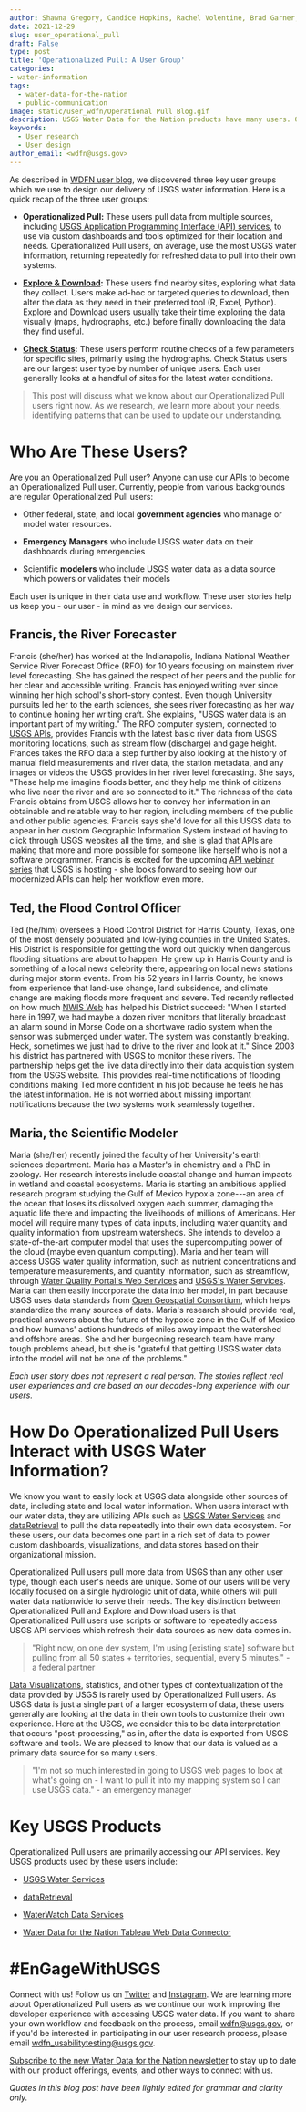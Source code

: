 ```yaml
---
author: Shawna Gregory, Candice Hopkins, Rachel Volentine, Brad Garner, and Nicole Felts
date: 2021-12-29  
slug: user_operational_pull
draft: False
type: post
title: 'Operationalized Pull: A User Group'
categories: 
- water-information 
tags:
  - water-data-for-the-nation
  - public-communication
image: static/user_wdfn/Operational Pull Blog.gif
description: USGS Water Data for the Nation products have many users. Operationalized users access data through automated processes, and they primarily use our APIs. Want to know more about operationalized pull users and our APIs? Read on...
keywords:
  - User research
  - User design
author_email: <wdfn@usgs.gov>
---
```


As described in [WDFN user blog](https://waterdata.usgs.gov/blog/user_wdfn/), we discovered three key user groups
which we use to design our delivery of USGS water information. Here is a
quick recap of the three user groups:

-   **Operationalized Pull:** These users pull data from multiple
    sources, including [USGS Application Programming Interface (API)
    services](https://waterservices.usgs.gov/), to use via custom
    dashboards and tools optimized for their location and needs.
    Operationalized Pull users, on average, use the most USGS water
    information, returning repeatedly for refreshed data to pull into
    their own systems.

-   **[Explore &
    Download](https://waterdata.usgs.gov/blog/user_explore_download/):**
    These users find nearby sites, exploring what data they collect.
    Users make ad-hoc or targeted queries to download, then alter the
    data as they need in their preferred tool (R, Excel, Python).
    Explore and Download users usually take their time exploring the
    data visually (maps, hydrographs, etc.) before finally downloading
    the data they find useful.

-   **[Check
    Status](https://waterdata.usgs.gov/blog/user_check_status/):** These
    users perform routine checks of a few parameters for specific sites,
    primarily using the hydrographs. Check Status users are our largest
    user type by number of unique users. Each user generally looks at a
    handful of sites for the latest water conditions.


> This post will discuss what we know about our Operationalized Pull users right
> now. As we research, we learn more about your needs, identifying
> patterns that can be used to update our understanding.

# Who Are These Users?

Are you an Operationalized Pull user? Anyone can use our APIs to become an Operationalized Pull user.
Currently, people from various backgrounds are regular Operationalized
Pull users:

-   Other federal, state, and local **government agencies** who manage
    or model water resources.

-   **Emergency Managers** who include USGS water data on their
    dashboards during emergencies

-   Scientific **modelers** who include USGS water data as a data source
    which powers or validates their models

Each user is unique in their data use and workflow. These user stories help us keep you - our user -
in mind as we design our services.

## Francis, the River Forecaster

Francis (she/her) has worked at the Indianapolis, Indiana National
Weather Service River Forecast Office (RFO) for 10 years focusing on
mainstem river level forecasting. She has gained the respect of her
peers and the public for her clear and accessible writing. Francis has
enjoyed writing ever since winning her high school's short-story
contest. Even though University pursuits led her to the earth sciences,
she sees river forecasting as her way to continue honing her writing
craft. She explains, "USGS water data is an important part of my
writing." The RFO computer system, connected to [USGS APIs](https://waterservices.usgs.gov/), provides
Francis with the latest basic river data from USGS monitoring locations,
such as stream flow (discharge) and gage height. Frances takes the RFO data a step
further by also looking at the history of manual field measurements and
river data, the station metadata, and any images or videos the USGS
provides in her river level forecasting. She says, "These help me
imagine floods better, and they help me think of citizens who live near
the river and are so connected to it." The richness of the data Francis
obtains from USGS allows her to convey her information in an obtainable
and relatable way to her region, including members of the public and other public
agencies. Francis says she'd love for all this USGS data to appear in
her custom Geographic Information System instead of having to click
through USGS websites all the time, and she is glad that APIs are making
that more and more possible for someone like herself who is not a
software programmer. Francis is excited for the upcoming [API webinar series](https://www.eventbrite.co.uk/e/api-series-easily-integrate-real-time-water-data-sensorthings-tickets-231028541587) that USGS is hosting - she looks forward to seeing how our modernized APIs can help her workflow even more.

## Ted, the Flood Control Officer 

Ted (he/him) oversees a Flood Control District for Harris County, Texas,
one of the most densely populated and low-lying counties in the United
States. His District is responsible for getting the word out quickly
when dangerous flooding situations are about to happen. He grew up in
Harris County and is something of a local news celebrity there, appearing on local news stations during major storm events. From his 52
years in Harris County, he knows from experience that land-use change,
land subsidence, and climate change are making floods more frequent and
severe. Ted recently reflected on how much
[NWIS Web](https://waterdata.usgs.gov/nwis) has helped his District
succeed: "When I started here in 1997, we had maybe a dozen river
monitors that literally broadcast an alarm sound in Morse Code on a
shortwave radio system when the sensor was submerged under water. The
system was constantly breaking. Heck, sometimes we just had to drive to
the river and look at it." Since 2003 his district has partnered with
USGS to monitor these rivers. The partnership helps get the live data
directly into their data acquisition system from the USGS website. This
provides real-time notifications of flooding conditions making Ted more
confident in his job because he feels he has the latest information. He is not
worried about missing important notifications because the two systems
work seamlessly together.

## Maria, the Scientific Modeler

Maria (she/her) recently joined the faculty of her University's earth
sciences department. Maria has a Master's in chemistry and a PhD in
zoology. Her research interests include coastal change and human impacts
in wetland and coastal ecosystems. Maria is starting an ambitious
applied research program studying the Gulf of Mexico hypoxia zone---an
area of the ocean that loses its dissolved oxygen each summer, damaging
the aquatic life there and impacting the livelihoods of millions of
Americans. Her model will require many types of data inputs, including
water quantity and quality information from upstream watersheds. She
intends to develop a state-of-the-art computer model that uses the
supercomputing power of the cloud (maybe even quantum computing). Maria
and her team will access USGS water quality information, such as
nutrient concentrations and temperature measurements, and quantity
information, such as streamflow, through [Water Quality Portal's Web
Services](https://www.waterqualitydata.us/webservices_documentation/)
and [USGS's Water Services](https://waterservices.usgs.gov/). Maria can
then easily incorporate the data into her model, in part because USGS
uses data standards from [Open Geospatial
Consortium](https://www.ogc.org/), which helps standardize the many
sources of data. Maria's research should provide real, practical answers
about the future of the hypoxic zone in the Gulf of Mexico and how
humans' actions hundreds of miles away impact the watershed and offshore
areas. She and her burgeoning research team have many tough problems
ahead, but she is "grateful that getting USGS water data into the model will
not be one of the problems."

*Each user story does not represent a real person. The stories reflect real user experiences and are based on our decades-long experience with our users.*

# How Do Operationalized Pull Users Interact with USGS Water Information?

We know you want to easily look at USGS data alongside other
sources of data, including state and local water information. When users
interact with our water data, they are utilizing APIs such as [USGS
Water Services](https://waterservices.usgs.gov/) and
[dataRetrieval](https://usgs-r.github.io/dataRetrieval/) to pull the
data repeatedly into their own data ecosystem. For these users, our data
becomes one part in a rich set of data to power custom dashboards,
visualizations, and data stores based on their organizational mission.

Operationalized Pull users pull more data from USGS than any other user
type, though each user's needs are unique. Some of our users will be
very locally focused on a single hydrologic unit of data, while others
will pull water data nationwide to serve their needs. The key
distinction between Operationalized Pull and Explore and Download users
is that Operationalized Pull users use scripts or software to
repeatedly access USGS API services which refresh their data sources as new
data comes in.

> "Right now, on one dev system, I'm using \[existing state\]
> software but pulling from all 50 states + territories, sequential,
> every 5 minutes." \- a federal partner

[Data Visualizations](https://labs.waterdata.usgs.gov/visualizations/vizlab-home/), statistics, and other types of contextualization of
the data provided by USGS is rarely used by Operationalized Pull users.
As USGS data is just a single part of a larger ecosystem of data, these
users generally are looking at the data in their own tools to customize
their own experience. Here at the USGS, we consider this to be data
interpretation that occurs "post-processing," as in, after the data is
exported from USGS software and tools. We are pleased to know that our
data is valued as a primary data source for so many users.

> "I'm not so much interested in going to USGS web pages to look at
> what's going on - I want to pull it into my mapping system so I can
> use USGS data." - an emergency manager

# Key USGS Products

Operationalized Pull users are primarily accessing our API services. Key
USGS products used by these users include:

-   [USGS Water Services](https://waterservices.usgs.gov/)

-   [dataRetrieval](https://usgs-r.github.io/dataRetrieval/)

-   [WaterWatch Data
    Services](https://waterwatch.usgs.gov/index.php?id=wwds)

-   [Water Data for the Nation Tableau Web Data
    Connector](https://labs.waterdata.usgs.gov/tableau-connector/index.html#/)

# #EnGageWithUSGS

Connect with us! Follow us on [Twitter](https://twitter.com/USGS_water) and [Instagram](https://www.instagram.com/usgs_streamgages/).
We are learning more about Operationalized Pull users as we
continue our work improving the developer experience with accessing USGS
water data. If you want to share your own workflow and feedback on the process, email [wdfn@usgs.gov](mailto:wdfn@usgs.gov),
or if you'd be interested in participating in our user research process,
please email [wdfn_usabilitytesting@usgs.gov](mailto:wdfn_usabilitytesting@usgs.gov).

[Subscribe to the new Water Data for the Nation newsletter](https://usgs.us17.list-manage.com/subscribe?u=e9827ec090cef00a4355db5cb&id=5a8a7e2d2f) to stay up to date with our product offerings, events, and other ways to connect with us.

*Quotes in this blog post have been lightly edited for grammar and
clarity only.*
